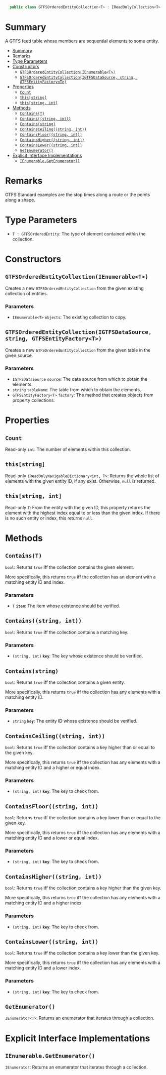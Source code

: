 ```csharp
  public class GTFSOrderedEntityCollection<T> : IReadOnlyCollection<T> where T : GTFSOrderedEntity
```



# Summary
A GTFS feed table whose members are sequential elements to some entity.

- [Summary](#summary)
- [Remarks](#remarks)
- [Type Parameters](#type-parameters)
- [Constructors](#constructors)
  - [`GTFSOrderedEntityCollection(IEnumerable<T>)`](#gtfsorderedentitycollectionienumerablet)
  - [`GTFSOrderedEntityCollection(IGTFSDataSource, string, GTFSEntityFactory<T>)`](#gtfsorderedentitycollectionigtfsdatasource-string-gtfsentityfactoryt)
- [Properties](#properties)
  - [`Count`](#count)
  - [`this[string]`](#thisstring)
  - [`this[string, int]`](#thisstring-int)
- [Methods](#methods)
  - [`Contains(T)`](#containst)
  - [`Contains((string, int))`](#containsstring-int)
  - [`Contains(string)`](#containsstring)
  - [`ContainsCeiling((string, int))`](#containsceilingstring-int)
  - [`ContainsFloor((string, int))`](#containsfloorstring-int)
  - [`ContainsHigher((string, int))`](#containshigherstring-int)
  - [`ContainsLower((string, int))`](#containslowerstring-int)
  - [`GetEnumerator()`](#getenumerator)
- [Explicit Interface Implementations](#explicit-interface-implementations)
  - [`IEnumerable.GetEnumerator()`](#ienumerablegetenumerator)



# Remarks
GTFS Standard examples are the stop times along a route or the points along a shape.



# Type Parameters
* `T : GTFSOrderedEntity`: The type of element contained within the collection.



# Constructors


## `GTFSOrderedEntityCollection(IEnumerable<T>)`
Creates a new `GTFSOrderedEntityCollection` from the given existing collection of entities.

### Parameters
* `IEnumerable<T>` `objects`: The existing collection to copy.


## `GTFSOrderedEntityCollection(IGTFSDataSource, string, GTFSEntityFactory<T>)`
Creates a new `GTFSOrderedEntityCollection` from the given table in the given source.

### Parameters
* `IGTFSDataSource` `source`: The data source from which to obtain the elements.
* `string` `tableName`: The table from which to obtain the elements.
* `GTFSEntityFactory<T>` `factory`: The method that creates objects from property collections.



# Properties


## `Count`
Read-only `int`: The number of elements within this collection.


## `this[string]`
Read-only `IReadOnlyNavigableDictionary<int, T>`: Returns the whole list of elements with the given entity ID, if any exist. Otherwise, `null` is returned.


## `this[string, int]`
Read-only `T`: From the entity with the given ID, this property returns the element with the highest index equal to or less than the given index. If there is no such entity or index, this returns `null`.



# Methods


## `Contains(T)`
`bool`: Returns `true` iff the collection contains the given element.

More specifically, this returns `true` iff the collection has an element with a matching entity ID and index.

### Parameters
* `T` **`item`**: The item whose existence should be verified.


## `Contains((string, int))`
`bool`: Returns `true` iff the collection contains a matching key.

### Parameters
* `(string, int)` **`key`**: The key whose existence should be verified.


## `Contains(string)`
`bool`: Returns `true` iff the collection contains a given entity.

More specifically, this returns `true` iff the collection has any elements with a matching entity ID.

### Parameters
* `string` **`key`**: The entity ID whose existence should be verified.


## `ContainsCeiling((string, int))`
`bool`: Returns `true` iff the collection contains a key higher than or equal to the given key.

More specifically, this returns `true` iff the collection has any elements with a matching entity ID and a higher or equal index.

### Parameters
* `(string, int)` **`key`**: The key to check from.


## `ContainsFloor((string, int))`
`bool`: Returns `true` iff the collection contains a key lower than or equal to the given key.

More specifically, this returns `true` iff the collection has any elements with a matching entity ID and a lower or equal index.

### Parameters
* `(string, int)` **`key`**: The key to check from.


## `ContainsHigher((string, int))`
`bool`: Returns `true` iff the collection contains a key higher than the given key.

More specifically, this returns `true` iff the collection has any elements with a matching entity ID and a higher index.

### Parameters
* `(string, int)` **`key`**: The key to check from.


## `ContainsLower((string, int))`
`bool`: Returns `true` iff the collection contains a key lower than the given key.

More specifically, this returns `true` iff the collection has any elements with a matching entity ID and a lower index.

### Parameters
* `(string, int)` **`key`**: The key to check from.


## `GetEnumerator()`
`IEnumerator<T>`: Returns an enumerator that iterates through a collection.



# Explicit Interface Implementations

## `IEnumerable.GetEnumerator()`
`IEnumerator`: Returns an enumerator that iterates through a collection.